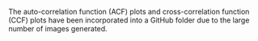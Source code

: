 The auto-correlation function (ACF) plots and cross-correlation function (CCF) plots have been incorporated into a GitHub folder due to the large number of images generated.
